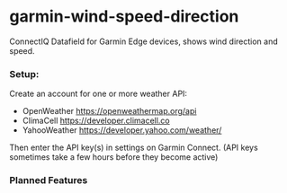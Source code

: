 # garmin-wind-speed-direction
ConnectIQ Datafield for Garmin Edge devices, shows wind direction and speed.

### Setup:
Create an account for one or more weather API:

  - OpenWeather https://openweathermap.org/api
  - ClimaCell https://developer.climacell.co
  - YahooWeather https://developer.yahoo.com/weather/

Then enter the API key(s) in settings on Garmin Connect. (API keys sometimes take a few hours before they become active)

### Planned Features

